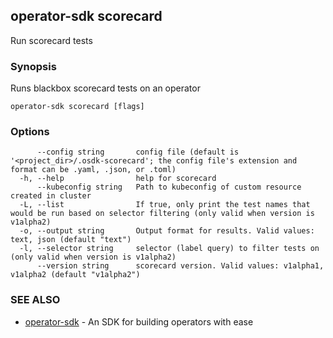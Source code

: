 ## operator-sdk scorecard

Run scorecard tests

### Synopsis

Runs blackbox scorecard tests on an operator


```
operator-sdk scorecard [flags]
```

### Options

```
      --config string       config file (default is '<project_dir>/.osdk-scorecard'; the config file's extension and format can be .yaml, .json, or .toml)
  -h, --help                help for scorecard
      --kubeconfig string   Path to kubeconfig of custom resource created in cluster
  -L, --list                If true, only print the test names that would be run based on selector filtering (only valid when version is v1alpha2)
  -o, --output string       Output format for results. Valid values: text, json (default "text")
  -l, --selector string     selector (label query) to filter tests on (only valid when version is v1alpha2)
      --version string      scorecard version. Valid values: v1alpha1, v1alpha2 (default "v1alpha2")
```

### SEE ALSO

* [operator-sdk](operator-sdk.md)	 - An SDK for building operators with ease


